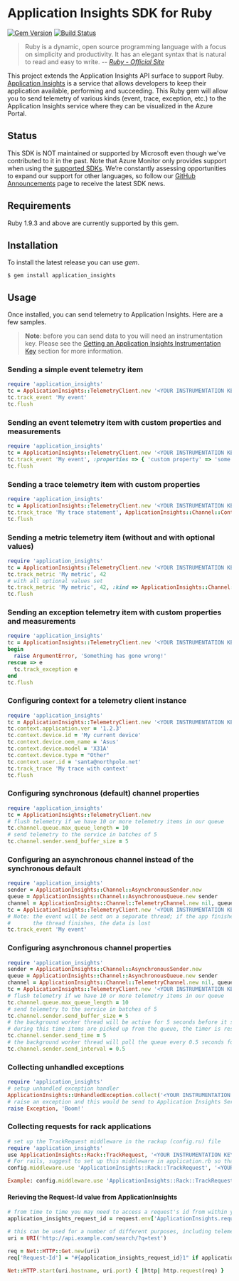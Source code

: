 # Application Insights SDK for Ruby #

[![Gem Version](https://badge.fury.io/rb/application_insights.svg)](http://badge.fury.io/rb/application_insights)
[![Build Status](https://travis-ci.org/Microsoft/ApplicationInsights-Ruby.svg)](https://travis-ci.org/Microsoft/ApplicationInsights-Ruby)

>Ruby is a dynamic, open source programming language with a focus on simplicity and productivity. It has an elegant syntax that is natural to read and easy to write.
> -- <cite>[Ruby - Official Site](https://www.ruby-lang.org/en/)</cite>

This project extends the Application Insights API surface to support Ruby. [Application Insights](http://azure.microsoft.com/en-us/services/application-insights/) is a service that allows developers to keep their application available, performing and succeeding. This Ruby gem will allow you to send telemetry of various kinds (event, trace, exception, etc.) to the Application Insights service where they can be visualized in the Azure Portal.

## Status ##

This SDK is NOT maintained or supported by Microsoft even though we've contributed to it in the past. Note that Azure Monitor only provides support when using the [supported SDKs](https://docs.microsoft.com/en-us/azure/azure-monitor/app/platforms#unsupported-community-sdks). We’re constantly assessing opportunities to expand our support for other languages, so follow our [GitHub Announcements](https://github.com/microsoft/ApplicationInsights-Announcements/issues) page to receive the latest SDK news.

## Requirements ##

Ruby 1.9.3 and above are currently supported by this gem.

## Installation ##

To install the latest release you can use *gem*.

```
$ gem install application_insights
```

## Usage ##

Once installed, you can send telemetry to Application Insights. Here are a few samples.

>**Note**: before you can send data to you will need an instrumentation key. Please see the [Getting an Application Insights Instrumentation Key](https://github.com/Microsoft/AppInsights-Home/wiki#getting-an-application-insights-instrumentation-key) section for more information.


### Sending a simple event telemetry item ###
```ruby
require 'application_insights'
tc = ApplicationInsights::TelemetryClient.new '<YOUR INSTRUMENTATION KEY GOES HERE>'
tc.track_event 'My event'
tc.flush
```

### Sending an event telemetry item with custom properties and measurements ###
```ruby
require 'application_insights'
tc = ApplicationInsights::TelemetryClient.new '<YOUR INSTRUMENTATION KEY GOES HERE>'
tc.track_event 'My event', :properties => { 'custom property' => 'some value' }, :measurements => { 'custom metric' => 13 }
tc.flush
```

### Sending a trace telemetry item with custom properties ###
```ruby
require 'application_insights'
tc = ApplicationInsights::TelemetryClient.new '<YOUR INSTRUMENTATION KEY GOES HERE>'
tc.track_trace 'My trace statement', ApplicationInsights::Channel::Contracts::SeverityLevel::INFORMATION, :properties => { 'custom property' => 'some value' }
tc.flush
```

### Sending a metric telemetry item (without and with optional values) ###
```ruby
require 'application_insights'
tc = ApplicationInsights::TelemetryClient.new '<YOUR INSTRUMENTATION KEY GOES HERE>'
tc.track_metric 'My metric', 42
# with all optional values set
tc.track_metric 'My metric', 42, :kind => ApplicationInsights::Channel::Contracts::DataPointType::AGGREGATION, :count => 3, :min => 1, :max => 100, :std_dev => 10, :properties => { 'custom property' => 'some value' }
tc.flush
```

### Sending an exception telemetry item with custom properties and measurements ###
```ruby
require 'application_insights'
tc = ApplicationInsights::TelemetryClient.new '<YOUR INSTRUMENTATION KEY GOES HERE>'
begin
  raise ArgumentError, 'Something has gone wrong!'
rescue => e
  tc.track_exception e
end
tc.flush
```

### Configuring context for a telemetry client instance ###
```ruby
require 'application_insights'
tc = ApplicationInsights::TelemetryClient.new '<YOUR INSTRUMENTATION KEY GOES HERE>'
tc.context.application.ver = '1.2.3'
tc.context.device.id = 'My current device'
tc.context.device.oem_name = 'Asus'
tc.context.device.model = 'X31A'
tc.context.device.type = "Other"
tc.context.user.id = 'santa@northpole.net'
tc.track_trace 'My trace with context'
tc.flush
```

### Configuring synchronous (default) channel properties ###
```ruby
require 'application_insights'
tc = ApplicationInsights::TelemetryClient.new
# flush telemetry if we have 10 or more telemetry items in our queue
tc.channel.queue.max_queue_length = 10
# send telemetry to the service in batches of 5
tc.channel.sender.send_buffer_size = 5
```

### Configuring an asynchronous channel instead of the synchronous default ###
```ruby
require 'application_insights'
sender = ApplicationInsights::Channel::AsynchronousSender.new
queue = ApplicationInsights::Channel::AsynchronousQueue.new sender
channel = ApplicationInsights::Channel::TelemetryChannel.new nil, queue
tc = ApplicationInsights::TelemetryClient.new '<YOUR INSTRUMENTATION KEY GOES HERE>', channel
# Note: the event will be sent on a separate thread; if the app finishes before
#       the thread finishes, the data is lost
tc.track_event 'My event'
```

### Configuring asynchronous channel properties ###
```ruby
require 'application_insights'
sender = ApplicationInsights::Channel::AsynchronousSender.new
queue = ApplicationInsights::Channel::AsynchronousQueue.new sender
channel = ApplicationInsights::Channel::TelemetryChannel.new nil, queue
tc = ApplicationInsights::TelemetryClient.new '<YOUR INSTRUMENTATION KEY GOES HERE>', channel
# flush telemetry if we have 10 or more telemetry items in our queue
tc.channel.queue.max_queue_length = 10
# send telemetry to the service in batches of 5
tc.channel.sender.send_buffer_size = 5
# the background worker thread will be active for 5 seconds before it shuts down. if
# during this time items are picked up from the queue, the timer is reset.
tc.channel.sender.send_time = 5
# the background worker thread will poll the queue every 0.5 seconds for new items
tc.channel.sender.send_interval = 0.5
```

### Collecting unhandled exceptions ###
```ruby
require 'application_insights'
# setup unhandled exception handler
ApplicationInsights::UnhandledException.collect('<YOUR INSTRUMENTATION KEY GOES HERE>')
# raise an exception and this would be send to Application Insights Service
raise Exception, 'Boom!'
```

### Collecting requests for rack applications ###
```ruby
# set up the TrackRequest middleware in the rackup (config.ru) file
require 'application_insights'
use ApplicationInsights::Rack::TrackRequest, '<YOUR INSTRUMENTATION KEY GOES HERE>', <buffer size>, <send_interval>, <roles>
# For rails, suggest to set up this middleware in application.rb so that unhandled exceptions from controllers are also collected
config.middleware.use 'ApplicationInsights::Rack::TrackRequest', '<YOUR INSTRUMENTATION KEY GOES HERE>', <buffer size>, <send_interval>, <roles>

Example: config.middleware.use 'ApplicationInsights::Rack::TrackRequest', 'd770211a-fdeb-4e91-b7e0-a1fffa282ec4', 500, 60, { role: 'test-role', role_instance: 'teste-role-instance' }
```

#### Rerieving the Request-Id value from ApplicationInsights ####
```ruby
# from time to time you may need to access a request's id from within your app
application_insights_request_id = request.env['ApplicationInsights.request.id']

# this can be used for a number of different purposes, including telemetry correlation
uri = URI('http://api.example.com/search/?q=test')

req = Net::HTTP::Get.new(uri)
req['Request-Id'] = "#{application_insights_request_id}1" if application_insights_request_id

Net::HTTP.start(uri.hostname, uri.port) { |http| http.request(req) }
```
